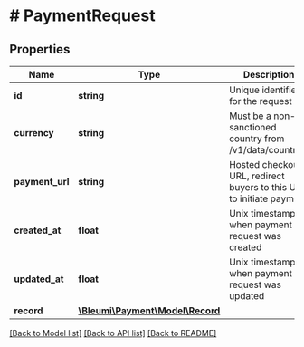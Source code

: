 # # PaymentRequest

## Properties

Name | Type | Description | Notes
------------ | ------------- | ------------- | -------------
**id** | **string** | Unique identifier for the request | [optional]
**currency** | **string** | Must be a non-sanctioned country from /v1/data/countries | [optional]
**payment_url** | **string** | Hosted checkout URL, redirect buyers to this URL to initiate payment | [optional]
**created_at** | **float** | Unix timestamp when payment request was created | [optional]
**updated_at** | **float** | Unix timestamp when payment request was updated | [optional]
**record** | [**\Bleumi\Payment\Model\Record**](Record.md) |  | [optional]

[[Back to Model list]](../../README.md#models) [[Back to API list]](../../README.md#endpoints) [[Back to README]](../../README.md)
